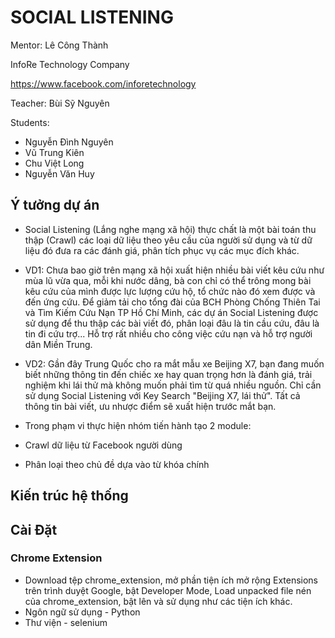 # SOCIAL LISTENING
Mentor: Lê Công Thành

InfoRe Technology Company

https://www.facebook.com/inforetechnology 

Teacher: Bùi Sỹ Nguyên

Students: 
- Nguyễn Đình Nguyên
- Vũ Trung Kiên
- Chu Việt Long
- Nguyễn Văn Huy
          
## Ý tưởng dự án
- Social Listening (Lắng nghe mạng xã hội) thực chất là một bài toán thu thập (Crawl) các loại dữ liệu theo yêu cầu của người sử dụng và từ dữ liệu đó đưa ra các đánh giá, phân tích phục vụ các mục đích khác.
- VD1: Chưa bao giờ trên mạng xã hội xuất hiện nhiều bài viết kêu cứu như mùa lũ vừa qua, mỗi khi nước dâng, bà con chỉ có thể trông mong bài kêu cứu của mình được lực lượng cứu hộ, tổ chức nào đó xem được và đến ứng cứu. Để giảm tải cho tổng đài của BCH Phòng Chống Thiên Tai và Tìm Kiếm Cứu Nạn TP Hồ Chí Minh, các dự án Social Listening được sử dụng để thu thập các bài viết đó, phân loại đâu là tin cầu cứu, đâu là tin đi cứu trợ... Hỗ trợ rất nhiều cho công việc cứu nạn và hỗ trợ người dân Miền Trung. 
- VD2: Gần đây Trung Quốc cho ra mắt mẫu xe Beijing X7, bạn đang muốn biết những thông tin đến chiếc xe hay quan trọng hơn là đánh giá, trải nghiệm khi lái thử mà không muốn phải tìm từ quá nhiều nguồn. Chỉ cần sử dụng Social Listening với Key Search "Beijing X7, lái thử". Tất cả thông tin bài viết, ưu nhược điểm sẽ xuất hiện trước mắt bạn.
- Trong phạm vi thực hiện nhóm tiến hành tạo 2 module:

 - Crawl dữ liệu từ Facebook người dùng
 
 - Phân loại theo chủ đề dựa vào từ khóa chính
          
 ## Kiến trúc hệ thống 
 
 ## Cài Đặt
 ### Chrome Extension
 - Download tệp chrome_extension, mở phần tiện ích mở rộng Extensions trên trình duyệt Google, bật Developer Mode, Load unpacked file nén của chrome_extension, bật lên và sử dụng như các tiện ích khác.  
 - Ngôn ngữ sử dụng - Python
 - Thư viện - selenium
 
